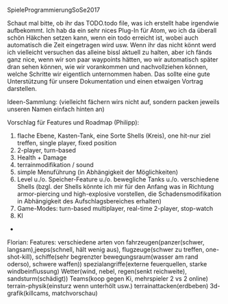 SpieleProgrammierungSoSe2017

Schaut mal bitte, ob ihr das TODO.todo file, was ich erstellt habe irgendwie aufbekommt.
Ich hab da ein sehr nices Plug-In für Atom, wo ich da überall schön Häkchen setzen kann,
wenn ein todo erreicht ist, wobei auch automatisch die Zeit eingetragen wird usw.
Wenn ihr das nicht könnt werd ich vielleicht versuchen das alleine bissl aktuell
zu halten, aber ich fänds ganz nice, wenn wir son paar waypoints hätten, wo wir automatisch
später dran sehen können, wie wir vorankommen und nachvollziehen können, welche
Schritte wir eigentlich unternommen haben. Das sollte eine gute Unterstützung für unsere
Dokumentation und einen etwaigen Vortrag darstellen.

Ideen-Sammlung: (vielleicht fächern wirs nicht auf, sondern packen jeweils unseren Namen einfach hinten an)

Vorschlag für Features und Roadmap (Philipp):
1. flache Ebene, Kasten-Tank, eine Sorte Shells (Kreis), one hit-nur ziel treffen, single player, fixed position
2. 2-player, turn-based
3. Health + Damage
4. terrainmodifikation / sound
5. simple Menuführung  (in Abhängigkeit der Möglichkeiten)
6. Level u./o. Speicher-Feature u./o. bewegliche Tanks u./o. verschiedene Shells
   (bzgl. der Shells könnte ich mir für den Anfang was in Richtung
       armor-piercing und high-explosive vorstellen, die Schadensmodifikation in
       Abhängigkeit des Aufschlagsbereiches erhalten)
7. Game-Modes: turn-based multiplayer, real-time 2-player, stop-watch
8. KI
-

Florian:
Features:
verschiedene arten von fahrzeugen(panzer(schwer, langsam),jeeps(schnell, hält wenig aus), flugzeuge(schwer zu treffen, one-shot-kill), schiffe(sehr begrenzter bewegungsraum(wasser am rand oderso), schwere waffen))
spezialangriffe(externe feuerquellen, starke windbeinflussung)
Wetter(wind, nebel, regen(senkt reichweite), sandsturm(schädigt))
Teams(koop gegen Ki, mehrspieler 2 vs 2 online)
terrain-physik(einsturz wenn unterhölt usw.)
terrainattacken(erdbeben)
3d-grafik(killcams, matchvorschau)
